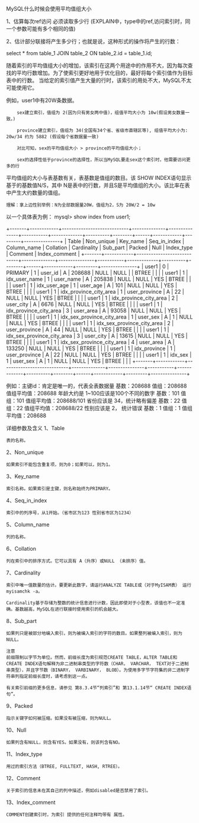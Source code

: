MySQL什么时候会使用平均值组大小

1、估算每次ref访问 必须读取多少行
(EXPLAIN中，type中的ref,访问索引时，同一个参数可能有多个相同的值)

2、估计部分联接将产生多少行；也就是说，这种形式的操作将产生的行数：

select * from table_1 JOIN table_2 ON table_2.id = table_1.id;



随着索引的平均值组大小的增加，该索引在这两个用途中的作用不大，因为每次查找的平均行数增加。为了使索引更好地用于优化目的，最好将每个索引值作为目标表中的行数。
当给定的索引值产生大量的行时，该索引的用处不大，MySQL不太可能使用它。

例如，user1中有20W条数据。

		sex建立索引，值组为 2(因为只有男女两中值)，组值平均大小为 10w(假设男女数量一致。)

		province建立索引，值组为 34(全国有34个省、省级市直辖区等), 组值平均大小为: 20w/34 约为 5882 (假设每个省数据量一致)

		对比可知，sex的平均值组大小 > province的平均值组大小；

		sex的选择性低于province的选择性，所以当MySQL要走sex这个索引时，他需要访问更多的行



平均值组的大小与表基数有关，表基数是值组的数目。该 SHOW INDEX语句显示基于的基数值N/S，其中 N是表中的行数，并且S是平均值组的大小。该比率在表中产生大约数量的值组。

	理解：拿上边性别举例：N为全部数据量20W，值组为2，S为 20W/2 = 10w

以一个具体表为例：
mysql> show index from user1;

+-------+------------+----------------------------+--------------+---------------+-----------+-------------+----------+--------+------+------------+---------+---------------+
| Table | Non_unique | Key_name                   | Seq_in_index | Column_name   | Collation | Cardinality | Sub_part | Packed | Null | Index_type | Comment | Index_comment |
+-------+------------+----------------------------+--------------+---------------+-----------+-------------+----------+--------+------+------------+---------+---------------+
| user1 |          0 | PRIMARY                    |            1 | user_id       | A         |      208688 |     NULL | NULL   |      | BTREE      |         |               |
| user1 |          1 | idx_user_name              |            1 | user_name     | A         |      205838 |     NULL | NULL   | YES  | BTREE      |         |               |
| user1 |          1 | idx_user_age               |            1 | user_age      | A         |         101 |     NULL | NULL   | YES  | BTREE      |         |               |
| user1 |          1 | idx_province_city_area     |            1 | user_province | A         |          22 |     NULL | NULL   | YES  | BTREE      |         |               |
| user1 |          1 | idx_province_city_area     |            2 | user_city     | A         |        6676 |     NULL | NULL   | YES  | BTREE      |         |               |
| user1 |          1 | idx_province_city_area     |            3 | user_area     | A         |       93058 |     NULL | NULL   | YES  | BTREE      |         |               |
| user1 |          1 | idx_sex_province_city_area |            1 | user_sex      | A         |           1 |     NULL | NULL   | YES  | BTREE      |         |               |
| user1 |          1 | idx_sex_province_city_area |            2 | user_province | A         |          44 |     NULL | NULL   | YES  | BTREE      |         |               |
| user1 |          1 | idx_sex_province_city_area |            3 | user_city     | A         |       13615 |     NULL | NULL   | YES  | BTREE      |         |               |
| user1 |          1 | idx_sex_province_city_area |            4 | user_area     | A         |      133250 |     NULL | NULL   | YES  | BTREE      |         |               |
| user1 |          1 | idx_province               |            1 | user_province | A         |          22 |     NULL | NULL   | YES  | BTREE      |         |               |
| user1 |          1 | idx_sex                    |            1 | user_sex      | A         |           1 |     NULL | NULL   | YES  | BTREE      |         |               |
+-------+------------+----------------------------+--------------+---------------+-----------+-------------+----------+--------+------+------------+---------+---------------+

例如：主键id：肯定是唯一的，代表全表数据量	  基数：208688  值组：208688  值组平均值：208688
	  年龄大约是 1~100应该是100个不同的数字   基数：101     值组：101     值组平均值：208688/101
	  省份应该是 34，统计略有偏差			  基数：22      值组：22      值组平均值：208688/22
	  性别应该是 2， 统计错误 				  基数：1       值组：1       值组平均值：208688

详细参数及含义
1、Table

	表的名称。

2、Non_unique

	如果索引不能包含重复项，则为0；如果可以，则为1。

3、Key_name

	索引名称。如果索引是主键，则名称始终为PRIMARY。

4、Seq_in_index

	索引中的列序号，从1开始。（省市区为123 性别省市区为1234）

5、Column_name

	列的名称。

6、Collation

	列在索引中的排序方式。它可以具有 A（升序）或NULL （未排序）值。

7、Cardinality

	索引中唯一值数量的估计。要更新此数字，请运行ANALYZE TABLE或（对于MyISAM表） 运行myisamchk -a。

	Cardinality基于存储为整数的统计信息进行计数，因此即使对于小型表，该值也不一定准确。基数越高，MySQL在进行联接时使用索引的机会越大。

8、Sub_part

	如果列只是被部分地编入索引，则为被编入索引的字符的数目。如果整列被编入索引，则为NULL。

	注意
	前缀限制以字节为单位。然而，前缀长度为索引规范CREATE TABLE，ALTER TABLE和CREATE INDEX语句解释为非二进制串类型的字符数（CHAR， VARCHAR， TEXT对于二进制串类型），并且字节数（BINARY， VARBINARY， BLOB）。为使用多字节字符集的非二进制字符串列指定前缀长度时，请考虑到这一点。

	有关索引前缀的更多信息，请参见 第8.3.4节“列索引”和 第13.1.14节“ CREATE INDEX语句”。

9、Packed

	指示关键字如何被压缩。如果没有被压缩，则为NULL。

10、Null

	如果列含有NULL，则含有YES。如果没有，则该列含有NO。

11、Index_type

	用过的索引方法（BTREE, FULLTEXT, HASH, RTREE）。

12、Comment

	关于索引的信息未在其自己的列中描述，例如disabled是否禁用了索引。

13、Index_comment

	COMMENT创建索引时，为索引 提供的任何注释均带有 属性。